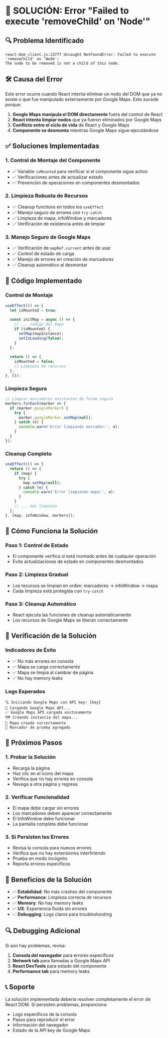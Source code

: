 # 🚨 SOLUCIÓN: Error "Failed to execute 'removeChild' on 'Node'"

## 🔍 **Problema Identificado**
```
react-dom_client.js:13777 Uncaught NotFoundError: Failed to execute 'removeChild' on 'Node': 
The node to be removed is not a child of this node.
```

## 🛠️ **Causa del Error**
Este error ocurre cuando React intenta eliminar un nodo del DOM que ya no existe o que fue manipulado externamente por Google Maps. Esto sucede porque:

1. **Google Maps manipula el DOM directamente** fuera del control de React
2. **React intenta limpiar nodos** que ya fueron eliminados por Google Maps
3. **Conflicto entre el ciclo de vida** de React y Google Maps
4. **Componente se desmonta** mientras Google Maps sigue ejecutándose

## ✅ **Soluciones Implementadas**

### 1. **Control de Montaje del Componente**
- ✅ Variable `isMounted` para verificar si el componente sigue activo
- ✅ Verificaciones antes de actualizar estado
- ✅ Prevención de operaciones en componentes desmontados

### 2. **Limpieza Robusta de Recursos**
- ✅ Cleanup functions en todos los `useEffect`
- ✅ Manejo seguro de errores con `try-catch`
- ✅ Limpieza de mapa, infoWindow y marcadores
- ✅ Verificación de existencia antes de limpiar

### 3. **Manejo Seguro de Google Maps**
- ✅ Verificación de `mapRef.current` antes de usar
- ✅ Control de estado de carga
- ✅ Manejo de errores en creación de marcadores
- ✅ Cleanup automático al desmontar

## 🔧 **Código Implementado**

### **Control de Montaje**
```typescript
useEffect(() => {
  let isMounted = true;
  
  const initMap = async () => {
    // ... código del mapa
    if (isMounted) {
      setMap(mapInstance);
      setIsLoading(false);
    }
  };
  
  return () => {
    isMounted = false;
    // Limpieza de recursos
  };
}, []);
```

### **Limpieza Segura**
```typescript
// Limpiar marcadores existentes de forma segura
markers.forEach(marker => {
  if (marker.googleMarker) {
    try {
      marker.googleMarker.setMap(null);
    } catch (e) {
      console.warn('Error limpiando marcador:', e);
    }
  }
});
```

### **Cleanup Completo**
```typescript
useEffect(() => {
  return () => {
    if (map) {
      try {
        map.setMap(null);
      } catch (e) {
        console.warn('Error limpiando mapa:', e);
      }
    }
    // ... más limpieza
  };
}, [map, infoWindow, markers]);
```

## 🚀 **Cómo Funciona la Solución**

### **Paso 1: Control de Estado**
- El componente verifica si está montado antes de cualquier operación
- Evita actualizaciones de estado en componentes desmontados

### **Paso 2: Limpieza Gradual**
- Los recursos se limpian en orden: marcadores → infoWindow → mapa
- Cada limpieza está protegida con `try-catch`

### **Paso 3: Cleanup Automático**
- React ejecuta las funciones de cleanup automáticamente
- Los recursos de Google Maps se liberan correctamente

## 🐛 **Verificación de la Solución**

### **Indicadores de Éxito**
- ✅ No más errores en consola
- ✅ Mapa se carga correctamente
- ✅ Mapa se limpia al cambiar de página
- ✅ No hay memory leaks

### **Logs Esperados**
```
🔍 Iniciando Google Maps con API key: [key]
📡 Cargando Google Maps API...
✅ Google Maps API cargada exitosamente
🗺️ Creando instancia del mapa...
🎯 Mapa creado correctamente
📍 Marcador de prueba agregado
```

## 🎯 **Próximos Pasos**

### **1. Probar la Solución**
- Recarga la página
- Haz clic en el icono del mapa
- Verifica que no hay errores en consola
- Navega a otra página y regresa

### **2. Verificar Funcionalidad**
- El mapa debe cargar sin errores
- Los marcadores deben aparecer correctamente
- El InfoWindow debe funcionar
- La pantalla completa debe funcionar

### **3. Si Persisten los Errores**
- Revisa la consola para nuevos errores
- Verifica que no hay extensiones interfiriendo
- Prueba en modo incógnito
- Reporta errores específicos

## 📱 **Beneficios de la Solución**

- ✅ **Estabilidad**: No más crashes del componente
- ✅ **Performance**: Limpieza correcta de recursos
- ✅ **Memory**: No hay memory leaks
- ✅ **UX**: Experiencia fluida sin errores
- ✅ **Debugging**: Logs claros para troubleshooting

## 🔍 **Debugging Adicional**

Si aún hay problemas, revisa:

1. **Consola del navegador** para errores específicos
2. **Network tab** para llamadas a Google Maps API
3. **React DevTools** para estado del componente
4. **Performance tab** para memory leaks

## 📞 **Soporte**

La solución implementada debería resolver completamente el error de React DOM. Si persisten problemas, proporciona:

- Logs específicos de la consola
- Pasos para reproducir el error
- Información del navegador
- Estado de la API key de Google Maps
